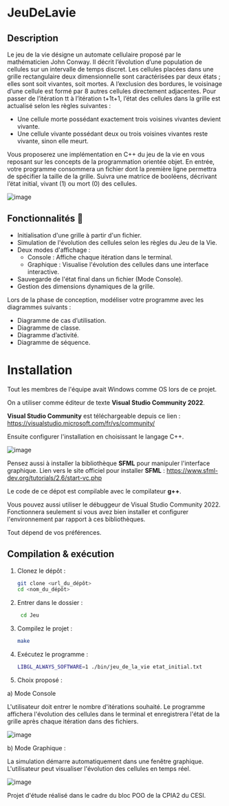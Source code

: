 # JeuDeLavie 

## Description  

Le jeu de la vie désigne un automate cellulaire proposé par le mathématicien John Conway. 
Il décrit l’évolution d’une population de cellules sur un intervalle de temps discret. 
Les cellules placées dans une grille rectangulaire deux dimensionnelle sont caractérisées par deux états ; elles sont soit vivantes, soit mortes. 
A l’exclusion des bordures, le voisinage d’une cellule est formé par 8 autres cellules directement adjacentes. 
Pour passer de l’itération tt à l’itération t+1t+1, l’état des cellules dans la grille est actualisé selon les règles suivantes :

- Une cellule morte possédant exactement trois voisines vivantes devient vivante.
- Une cellule vivante possédant deux ou trois voisines vivantes reste vivante, sinon elle meurt.

Vous proposerez une implémentation en C++ du jeu de la vie en vous reposant sur les concepts de la programmation orientée objet. 
En entrée, votre programme consommera un fichier dont la première ligne permettra de spécifier la taille de la grille. 
Suivra une matrice de booléens, décrivant l’état initial, vivant (1) ou mort (0) des cellules.

![image](https://github.com/user-attachments/assets/6fc017e2-018a-4105-9f6a-d13143e5c615)



## Fonctionnalités 🔧
- Initialisation d'une grille à partir d'un fichier.
- Simulation de l'évolution des cellules selon les règles du Jeu de la Vie.
- Deux modes d'affichage :
  - Console : Affiche chaque itération dans le terminal.
  - Graphique : Visualise l'évolution des cellules dans une interface interactive.
- Sauvegarde de l'état final dans un fichier (Mode Console).
- Gestion des dimensions dynamiques de la grille.

Lors de la phase de conception, modéliser votre programme avec les diagrammes suivants :
- Diagramme de cas d’utilisation.
- Diagramme de classe.
- Diagramme d’activité.
- Diagramme de séquence.



# Installation 
Tout les membres de l'équipe avait Windows comme OS lors de ce projet.

On a utiliser comme éditeur de texte **Visual Studio Community 2022**.

**Visual Studio Community** est téléchargeable depuis ce lien :
https://visualstudio.microsoft.com/fr/vs/community/

Ensuite configurer l'installation en choisissant le langage C++.

![image](https://github.com/user-attachments/assets/0c367d34-54b3-4190-96bb-8422cfdba90c)


Pensez aussi à installer la bibliothèque **SFML** pour manipuler l'interface graphique.
Lien vers le site officiel pour installer **SFML** :
https://www.sfml-dev.org/tutorials/2.6/start-vc.php

Le code de ce dépot est compilable avec le compilateur **g++**.

Vous pouvez aussi utiliser le débuggeur de Visual Studio Community 2022.
Fonctionnera seulement si vous avez bien installer et configurer l'environnement par rapport à ces bibliothèques.

Tout dépend de vos préférences.



## Compilation & exécution
1. Clonez le dépôt :
   ```sh
   git clone <url_du_dépôt>
   cd <nom_du_dépôt>
   ```


2. Entrer dans le dossier :
   ```sh
    cd Jeu
   ```

3. Compilez le projet :
   ```sh
   make
   ```

4. Exécutez le programme :
   ```sh
   LIBGL_ALWAYS_SOFTWARE=1 ./bin/jeu_de_la_vie etat_initial.txt
   ```

5. Choix proposé : 

a) Mode Console 

L'utilisateur doit entrer le nombre d'itérations souhaité.
Le programme affichera l'évolution des cellules dans le terminal et enregistrera l'état de la grille après chaque itération dans des fichiers.


![image](https://github.com/user-attachments/assets/f9333f54-628e-4bfa-a170-963c0ca25b79)




b) Mode Graphique :

La simulation démarre automatiquement dans une fenêtre graphique.
L'utilisateur peut visualiser l'évolution des cellules en temps réel.



![image](https://github.com/user-attachments/assets/d2339f30-ac1b-47c7-aa77-45a083f96a57)



  

Projet d'étude réalisé dans le cadre du bloc POO de la CPIA2 du CESI.
